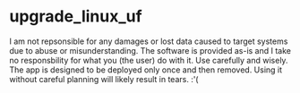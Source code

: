 # upgrade_linux_uf

I am not repsonsible for any damages or lost data caused to target systems due to abuse or misunderstanding. The software is provided as-is and I take no responsbility for what you (the user) do with it. Use carefully and wisely. The app is designed to be deployed only once and then removed. Using it without careful planning will likely result in tears. :'(
